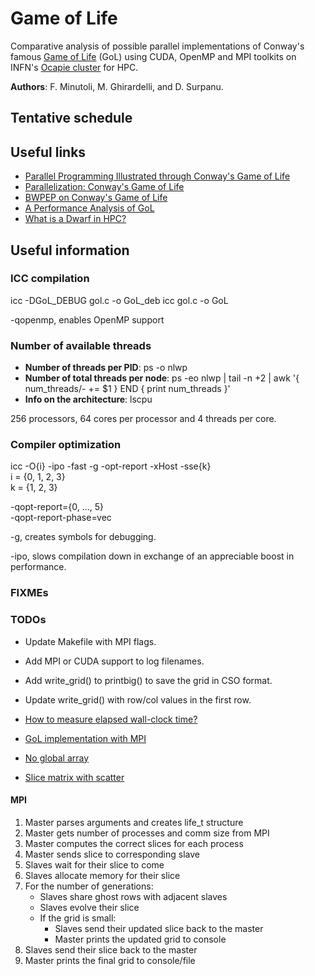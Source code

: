 # Game of Life

Comparative analysis of possible parallel implementations of Conway's famous [Game of Life](https://en.wikipedia.org/wiki/Conway%27s_Game_of_Life) (GoL) using CUDA, OpenMP and MPI toolkits on INFN's [Ocapie cluster](https://web.ge.infn.it/calcolo/joomla/2-uncategorised/106-farm-hpc-ocapie) for HPC.

**Authors**: F. Minutoli, M. Ghirardelli, and D. Surpanu.

## Tentative schedule

## Useful links

- [Parallel Programming Illustrated through Conway's Game of Life](https://tcpp.cs.gsu.edu/curriculum/?q=system/files/ch10.pdf)
- [Parallelization: Conway's Game of Life](http://www.shodor.org/media/content/petascale/materials/UPModules/GameOfLife/Life_Module_Document_pdf.pdf)
- [BWPEP on Conway's Game of Life](http://shodor.org/petascale/materials/UPModules/exercises/Game_of_Life/)
- [A Performance Analysis of GoL](https://arxiv.org/pdf/1209.4408.pdf)
- [What is a Dwarf in HPC?](https://www5.in.tum.de/lehre/vorlesungen/hpc/WS15/structured.pdf)

<!-- TODO: Specify the input file CSO format -->

## Useful information

### ICC compilation

icc -DGoL_DEBUG gol.c -o GoL_deb
icc gol.c -o GoL

-qopenmp, enables OpenMP support

### Number of available threads

- **Number of threads per PID**: ps -o nlwp <pid>
- **Number of total threads per node**: ps -eo nlwp | tail -n +2 | awk '{ num_threads/- += $1 } END { print num_threads }'
- **Info on the architecture**: lscpu

256 processors, 64 cores per processor and 4 threads per core.

### Compiler optimization

icc -O{i} -ipo -fast -g -opt-report -xHost -sse{k}  
i = {0, 1, 2, 3}  
k = {1, 2, 3}

-qopt-report={0, ..., 5}  
-qopt-report-phase=vec

-g, creates symbols for debugging.

-ipo, slows compilation down in exchange of an appreciable boost in performance.

### FIXMEs

### TODOs

- Update Makefile with MPI flags.

- Add MPI or CUDA support to log filenames.
  
- Add write_grid() to printbig() to save the grid in CSO format.
- Update write_grid() with row/col values in the first row.

- [How to measure elapsed wall-clock time?](https://stackoverflow.com/questions/12392278/measure-time-in-linux-time-vs-clock-vs-getrusage-vs-clock-gettime-vs-gettimeof)

- [GoL implementation with MPI](https://github.com/freetonik/MPI-life)

- [No global array](https://stackoverflow.com/questions/9269399/sending-blocks-of-2d-array-in-c-using-mpi)

- [Slice matrix with scatter](https://stackoverflow.com/questions/33507024/mpi-scatter-and-gather-for-2d-matrix-in-mpi-using-c)

#### MPI

1. Master parses arguments and creates life_t structure
2. Master gets number of processes and comm size from MPI
3. Master computes the correct slices for each process
4. Master sends slice to corresponding slave
5. Slaves wait for their slice to come
6. Slaves allocate memory for their slice
7. For the number of generations:
    - Slaves share ghost rows with adjacent slaves
    - Slaves evolve their slice
    - If the grid is small:
        - Slaves send their updated slice back to the master
        - Master prints the updated grid to console
8. Slaves send their slice back to the master
9. Master prints the final grid to console/file
